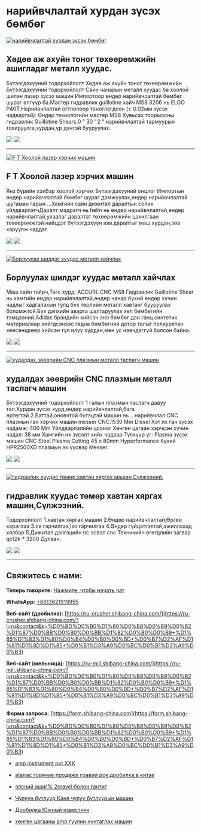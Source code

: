 # нарийвчлалтай хурдан зүсэх бөмбөг

<a href="https://swt.shibang-china.com/?l=ru&img&k=%D0%BD%D0%B0%D1%80%D0%B8%D0%B9%D0%B2%D1%87%D0%BB%D0%B0%D0%BB%D1%82%D0%B0%D0%B9+%D1%85%D1%83%D1%80%D0%B4%D0%B0%D0%BD+%D0%B7%D2%AF%D1%81%D1%8D%D1%85+%D0%B1%D3%A9%D0%BC%D0%B1%D3%A9%D0%B3" target="_blank">![нарийвчлалтай хурдан зүсэх бөмбөг](http://static.shibang-china.com/all-800x300/602.jpg)</a>

## Хөдөө аж ахуйн тоног төхөөрөмжийн ашигладаг металл хуудас.
Бүтээгдэхүүний тодорхойлолт Хөдөө аж ахуйн тоног төхөөрөмжийн Бүтээгдэхүүний тодорхойлолт Сайн чанарын металл хуудас ба хоолой шилэн лазер зүсэх машин Импортоор өндөр нарийвчлалтай бөмбөг шураг өлгүүр ба.Мастер гидравлик guillotine хайч MS8 3206 нь ELGO P40T.Нарийвчлалтай огтлолоор тоноглогдсон (&#177; 0.02мм зүсэх чадвартай): Өндөр технологийн мастер MS8 Хувьсах тоормосны гидравлик Guillotine Shears,0 &#176; 30 ' 2 &#176; нарийвчлалтай тармуурын тохируулга,хурдан,үр дүнтэй бууруулах.


<a href="https://whatsapp.shibangsoft.com/WhatsApp.php" target="_blank" title="WhatsApp">![](http://static.shibang-china.com/icon/whatsapp.png)</a> <a href="https://swt.shibang-china.com/?l=ru&icon&k=%D0%BD%D0%B0%D1%80%D0%B8%D0%B9%D0%B2%D1%87%D0%BB%D0%B0%D0%BB%D1%82%D0%B0%D0%B9+%D1%85%D1%83%D1%80%D0%B4%D0%B0%D0%BD+%D0%B7%D2%AF%D1%81%D1%8D%D1%85+%D0%B1%D3%A9%D0%BC%D0%B1%D3%A9%D0%B3" target="_blank">![](http://static.shibang-china.com/icon/chat-ru.png)</a>

---

<a href="https://swt.shibang-china.com/?l=ru&img&k=%D0%BD%D0%B0%D1%80%D0%B8%D0%B9%D0%B2%D1%87%D0%BB%D0%B0%D0%BB%D1%82%D0%B0%D0%B9+%D1%85%D1%83%D1%80%D0%B4%D0%B0%D0%BD+%D0%B7%D2%AF%D1%81%D1%8D%D1%85+%D0%B1%D3%A9%D0%BC%D0%B1%D3%A9%D0%B3" target="_blank">![F T Хоолой лазер хэрчих машин](http://static.shibang-china.com/all-800x300/96.jpg)</a>

## F T Хоолой лазер хэрчих машин
Янз бүрийн хэлбэр хоолой хэрчих Бүтээгдэхүүний онцлог Импортын өндөр нарийвчлалтай бөмбөг шураг дамжуулах,өндөр нарийвчлалтай шугаман гарын …Хамгийн сайн дижитал даралтын солих үйлдвэрлэгчДаралт мэдрэгч нь helm нь өндөр нарийвчлалтай,өндөр нарийвчлалтай,ухаалаг даралтат төхөөрөмжийн цахилгаан төхөөрөмжтэй нийцдэг бүтээгдэхүүн юм.даралтыг маш хурдан,зөв харуулж чаддаг.


<a href="https://whatsapp.shibangsoft.com/WhatsApp.php" target="_blank" title="WhatsApp">![](http://static.shibang-china.com/icon/whatsapp.png)</a> <a href="https://swt.shibang-china.com/?l=ru&icon&k=%D0%BD%D0%B0%D1%80%D0%B8%D0%B9%D0%B2%D1%87%D0%BB%D0%B0%D0%BB%D1%82%D0%B0%D0%B9+%D1%85%D1%83%D1%80%D0%B4%D0%B0%D0%BD+%D0%B7%D2%AF%D1%81%D1%8D%D1%85+%D0%B1%D3%A9%D0%BC%D0%B1%D3%A9%D0%B3" target="_blank">![](http://static.shibang-china.com/icon/chat-ru.png)</a>

---

<a href="https://swt.shibang-china.com/?l=ru&img&k=%D0%BD%D0%B0%D1%80%D0%B8%D0%B9%D0%B2%D1%87%D0%BB%D0%B0%D0%BB%D1%82%D0%B0%D0%B9+%D1%85%D1%83%D1%80%D0%B4%D0%B0%D0%BD+%D0%B7%D2%AF%D1%81%D1%8D%D1%85+%D0%B1%D3%A9%D0%BC%D0%B1%D3%A9%D0%B3" target="_blank">![Борлуулах шилдэг хуудас металл хайчлах](http://static.shibang-china.com/all-800x300/1449.jpg)</a>

## Борлуулах шилдэг хуудас металл хайчлах
Маш сайн тайрч,Төгс хурд: ACCURL CNC MS8 Гидравлик Guillotine Shear нь хамгийн өндөр нарийвчлалтай,өндөр чанар бүхий өндөр хүчин чадлыг хадгалахын тулд бүх төрлийн металл хавтанг бууруулах боломжтой.Бүх дэлхийн аварга шалгаруулах хөл бөмбөгийн тэмцээний.Adidas брэндийн хийсэн энэ бөмбөг дан ганц синтетик материалаар хийгдсэнээс гадна бөмбөгний дотор талыг полиуретан хөөсөнцрөөр хийсэн тул илүү хурдан,мөн ус нэвчдэггүй болсон байна.


<a href="https://whatsapp.shibangsoft.com/WhatsApp.php" target="_blank" title="WhatsApp">![](http://static.shibang-china.com/icon/whatsapp.png)</a> <a href="https://swt.shibang-china.com/?l=ru&icon&k=%D0%BD%D0%B0%D1%80%D0%B8%D0%B9%D0%B2%D1%87%D0%BB%D0%B0%D0%BB%D1%82%D0%B0%D0%B9+%D1%85%D1%83%D1%80%D0%B4%D0%B0%D0%BD+%D0%B7%D2%AF%D1%81%D1%8D%D1%85+%D0%B1%D3%A9%D0%BC%D0%B1%D3%A9%D0%B3" target="_blank">![](http://static.shibang-china.com/icon/chat-ru.png)</a>

---

<a href="https://swt.shibang-china.com/?l=ru&img&k=%D0%BD%D0%B0%D1%80%D0%B8%D0%B9%D0%B2%D1%87%D0%BB%D0%B0%D0%BB%D1%82%D0%B0%D0%B9+%D1%85%D1%83%D1%80%D0%B4%D0%B0%D0%BD+%D0%B7%D2%AF%D1%81%D1%8D%D1%85+%D0%B1%D3%A9%D0%BC%D0%B1%D3%A9%D0%B3" target="_blank">![худалдах зөөврийн CNC плазмын металл таслагч машин](http://static.shibang-china.com/all-800x300/778.jpg)</a>

## худалдах зөөврийн CNC плазмын металл таслагч машин
Бүтээгдэхүүний тодорхойлолт 1 галын плазмын таслагч давуу тал.Хурдан зүсэх хурд,өндөр нарийвчлалтай,бага өртөгтэй.2.Баттай,оновчтой бүтэцтэй машин нь …нарийвчлал CNC плазмын ган хэрчих машин messer CNC.1530 Mm Diesel Хэт их ган зүсэх чадамж: 400 Mm Үйлдвэрлэлийн цооног Хөнгөн цагаан хэрчсэн хүчин чадал: 38 мм Хамгийн их зүсэлт хийх чадвар Түлхүүр үг: Plasma зүсэх машин CNC Steel Plasma Cutting 45 х 80mm Hyperformance бүхий HPR2500XD плазмын эх үүсвэр Messer.


<a href="https://whatsapp.shibangsoft.com/WhatsApp.php" target="_blank" title="WhatsApp">![](http://static.shibang-china.com/icon/whatsapp.png)</a> <a href="https://swt.shibang-china.com/?l=ru&icon&k=%D0%BD%D0%B0%D1%80%D0%B8%D0%B9%D0%B2%D1%87%D0%BB%D0%B0%D0%BB%D1%82%D0%B0%D0%B9+%D1%85%D1%83%D1%80%D0%B4%D0%B0%D0%BD+%D0%B7%D2%AF%D1%81%D1%8D%D1%85+%D0%B1%D3%A9%D0%BC%D0%B1%D3%A9%D0%B3" target="_blank">![](http://static.shibang-china.com/icon/chat-ru.png)</a>

---

<a href="https://swt.shibang-china.com/?l=ru&img&k=%D0%BD%D0%B0%D1%80%D0%B8%D0%B9%D0%B2%D1%87%D0%BB%D0%B0%D0%BB%D1%82%D0%B0%D0%B9+%D1%85%D1%83%D1%80%D0%B4%D0%B0%D0%BD+%D0%B7%D2%AF%D1%81%D1%8D%D1%85+%D0%B1%D3%A9%D0%BC%D0%B1%D3%A9%D0%B3" target="_blank">![гидравлик хуудас төмөр хавтан хяргах машин,Сүлжээний.](http://static.shibang-china.com/all-800x300/1047.jpg)</a>

## гидравлик хуудас төмөр хавтан хяргах машин,Сүлжээний.
Тодорхойлолт 1.хавтан хяргах машин 2.Өндөр нарийвчлалтай,Өргөн хэрэглээ 3.ce гэрчилгээ,iso гэрчилгээ 4.Өндөр гүйцэтгэлтэй,ажиллахад хялбар 5.Дижитал дэлгэцийн nc эсвэл cnc Техникийн өгөгдлийн загвар qc12k * 3200 Дулаан.

<a href="https://whatsapp.shibangsoft.com/WhatsApp.php" target="_blank" title="WhatsApp">![](http://static.shibang-china.com/icon/whatsapp.png)</a> <a href="https://swt.shibang-china.com/?l=ru&icon&k=%D0%BD%D0%B0%D1%80%D0%B8%D0%B9%D0%B2%D1%87%D0%BB%D0%B0%D0%BB%D1%82%D0%B0%D0%B9+%D1%85%D1%83%D1%80%D0%B4%D0%B0%D0%BD+%D0%B7%D2%AF%D1%81%D1%8D%D1%85+%D0%B1%D3%A9%D0%BC%D0%B1%D3%A9%D0%B3" target="_blank">![](http://static.shibang-china.com/icon/chat-ru.png)</a>

---
## Свяжитесь с нами:

**Теперь говорите:** [Нажмите, чтобы начать чат](https://swt.shibang-china.com?l=ru&contact&k=%D0%BD%D0%B0%D1%80%D0%B8%D0%B9%D0%B2%D1%87%D0%BB%D0%B0%D0%BB%D1%82%D0%B0%D0%B9+%D1%85%D1%83%D1%80%D0%B4%D0%B0%D0%BD+%D0%B7%D2%AF%D1%81%D1%8D%D1%85+%D0%B1%D3%A9%D0%BC%D0%B1%D3%A9%D0%B3)

**WhatsApp:**  [+8613621919955](https://whatsapp.shibangsoft.com/WhatsApp.php)

**Веб-сайт (дробилка):** [https://ru-crusher.shibang-china.com/](https://ru-crusher.shibang-china.com/?l=ru&contact&k=%D0%BD%D0%B0%D1%80%D0%B8%D0%B9%D0%B2%D1%87%D0%BB%D0%B0%D0%BB%D1%82%D0%B0%D0%B9+%D1%85%D1%83%D1%80%D0%B4%D0%B0%D0%BD+%D0%B7%D2%AF%D1%81%D1%8D%D1%85+%D0%B1%D3%A9%D0%BC%D0%B1%D3%A9%D0%B3)

**Веб-сайт (мельница):** [https://ru-mill.shibang-china.com/](https://ru-mill.shibang-china.com/?l=ru&contact&k=%D0%BD%D0%B0%D1%80%D0%B8%D0%B9%D0%B2%D1%87%D0%BB%D0%B0%D0%BB%D1%82%D0%B0%D0%B9+%D1%85%D1%83%D1%80%D0%B4%D0%B0%D0%BD+%D0%B7%D2%AF%D1%81%D1%8D%D1%85+%D0%B1%D3%A9%D0%BC%D0%B1%D3%A9%D0%B3)

**Форма запроса:** [https://form.shibang-china.com](https://form.shibang-china.com?l=ru&contact&k=%D0%BD%D0%B0%D1%80%D0%B8%D0%B9%D0%B2%D1%87%D0%BB%D0%B0%D0%BB%D1%82%D0%B0%D0%B9+%D1%85%D1%83%D1%80%D0%B4%D0%B0%D0%BD+%D0%B7%D2%AF%D1%81%D1%8D%D1%85+%D0%B1%D3%A9%D0%BC%D0%B1%D3%A9%D0%B3)

* [amp instrument pvt ХХК](../129/amp%20instrument%20pvt%20%D0%A5%D0%A5%D0%9A.md)

* [atairac горячие продажи гравий рок дробилка в китае](../126/atairac%20%D0%B3%D0%BE%D1%80%D1%8F%D1%87%D0%B8%D0%B5%20%D0%BF%D1%80%D0%BE%D0%B4%D0%B0%D0%B6%D0%B8%20%D0%B3%D1%80%D0%B0%D0%B2%D0%B8%D0%B9%20%D1%80%D0%BE%D0%BA%20%D0%B4%D1%80%D0%BE%D0%B1%D0%B8%D0%BB%D0%BA%D0%B0%20%D0%B2%20%D0%BA%D0%B8%D1%82%D0%B0%D0%B5.md)

* [элсний ашиг% 2cravel болон гантиг](../127/%D1%8D%D0%BB%D1%81%D0%BD%D0%B8%D0%B9%20%D0%B0%D1%88%D0%B8%D0%B3%25%202cravel%20%D0%B1%D0%BE%D0%BB%D0%BE%D0%BD%20%D0%B3%D0%B0%D0%BD%D1%82%D0%B8%D0%B3.md)

* [Чулуун бутлуур Каня чулуу бутлуурын машин](../129/%D0%A7%D1%83%D0%BB%D1%83%D1%83%D0%BD%20%D0%B1%D1%83%D1%82%D0%BB%D1%83%D1%83%D1%80%20%D0%9A%D0%B0%D0%BD%D1%8F%20%D1%87%D1%83%D0%BB%D1%83%D1%83%20%D0%B1%D1%83%D1%82%D0%BB%D1%83%D1%83%D1%80%D1%8B%D0%BD%20%D0%BC%D0%B0%D1%88%D0%B8%D0%BD.md)

* [Дробилка Южный известняк](../126/%D0%94%D1%80%D0%BE%D0%B1%D0%B8%D0%BB%D0%BA%D0%B0%20%D0%AE%D0%B6%D0%BD%D1%8B%D0%B9%20%D0%B8%D0%B7%D0%B2%D0%B5%D1%81%D1%82%D0%BD%D1%8F%D0%BA.md)

* [хөнгөн цагааны amp гуулин нунтаглах машин](../127/%D1%85%D3%A9%D0%BD%D0%B3%D3%A9%D0%BD%20%D1%86%D0%B0%D0%B3%D0%B0%D0%B0%D0%BD%D1%8B%20amp%20%D0%B3%D1%83%D1%83%D0%BB%D0%B8%D0%BD%20%D0%BD%D1%83%D0%BD%D1%82%D0%B0%D0%B3%D0%BB%D0%B0%D1%85%20%D0%BC%D0%B0%D1%88%D0%B8%D0%BD.md)